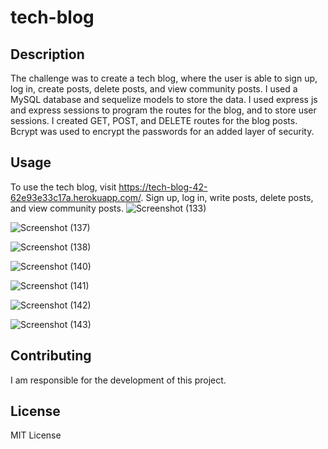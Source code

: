 # tech-blog

## Description

The challenge was to create a tech blog, where the user is able to sign up, log in, create posts, delete posts, and view community posts. I used a MySQL database and sequelize models to store the data. I used express js and express sessions to program the routes for the blog, and to store user sessions. I created GET, POST, and DELETE routes for the blog posts. Bcrypt was used to encrypt the passwords for an added layer of security. 


## Usage

To use the tech blog, visit https://tech-blog-42-62e93e33c17a.herokuapp.com/. Sign up, log in, write posts, delete posts, and view community posts.
![Screenshot (133)](https://github.com/beastrobel/tech-blog/assets/137853377/ab69a9b0-48a2-419b-ad56-0d3df314af3e)

![Screenshot (137)](https://github.com/beastrobel/tech-blog/assets/137853377/d86404b3-e6e5-49a8-8f3d-a92ab388c4e5)

![Screenshot (138)](https://github.com/beastrobel/tech-blog/assets/137853377/de2fcebb-2ca6-4a61-9b7c-8945e170260d)

![Screenshot (140)](https://github.com/beastrobel/tech-blog/assets/137853377/662057b7-23dc-491c-8109-0ec31f1e33a7)

![Screenshot (141)](https://github.com/beastrobel/tech-blog/assets/137853377/ccff1f04-bb0a-44d5-a6a6-34268d91010c)

![Screenshot (142)](https://github.com/beastrobel/tech-blog/assets/137853377/b4b30583-db6d-4ad0-8366-5ea6022a62d1)

![Screenshot (143)](https://github.com/beastrobel/tech-blog/assets/137853377/f08d95f6-d248-4e7e-b773-5f0a8399b930)


## Contributing

I am responsible for the development of this project. 


## License

MIT License
